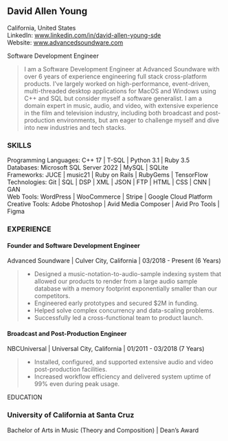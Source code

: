 ## David Allen Young <br> 
California, United States <br>
LinkedIn: www.linkedin.com/in/david-allen-young-sde <br>
Website: www.advancedsoundware.com <br>

Software Development Engineer <br> 
<blockquote>
I am a Software Development Engineer at Advanced Soundware with over 6 years of experience engineering full stack cross-platform products. I’ve largely worked on high-performance, event-driven, multi-threaded desktop applications for MacOS and Windows using C++ and SQL but consider myself a software generalist. I am a domain expert in music, audio, and video, with extensive experience in the film and television industry, including both broadcast and post-production environments, but am eager to challenge myself and dive into new industries and tech stacks.
</blockquote>

### SKILLS 

Programming Languages: C++ 17 | T-SQL | Python 3.1 | Ruby 3.5  <br>
Databases: Microsoft SQL Server 2022 | MySQL | SQLite  <br>
Frameworks: JUCE | music21 | Ruby on Rails | RubyGems | TensorFlow  <br>
Technologies: Git | SQL | DSP | XML | JSON | FTP | HTML | CSS | CNN | GAN  <br>
Web Tools: WordPress | WooCommerce | Stripe | Google Cloud Platform  <br>
Creative Tools: Adobe Photoshop | Avid Media Composer | Avid Pro Tools | Figma  <br>

### EXPERIENCE

#### Founder and Software Development Engineer  <br>
Advanced Soundware | Culver City, California | 03/2018 - Present (6 Years) 

<blockquote>
<ul>
<li>Designed a music-notation-to-audio-sample indexing system that allowed our products to render from a large audio sample database with a memory footprint exponentially smaller than our competitors.</li>
<li>Engineered early prototypes and secured $2M in funding.</li>
<li>Helped solve complex concurrency and data-scaling problems.</li>
<li>Successfully led a cross-functional team to product launch.</li>
</ul>
</blockquote>

#### Broadcast and Post-Production Engineer  <br>
NBCUniversal | Universal City, California | 01/2011 - 03/2018 (7 Years) 

<blockquote>
<ul>
<li>Installed, configured, and supported extensive audio and video post-production facilities.</li>
<li>Increased workflow efficiency and delivered system uptime of 99% even during peak usage.</li>
</ul>
</blockquote>

EDUCATION

### University of California at Santa Cruz <br>
Bachelor of Arts in Music (Theory and Composition) | Dean’s Award 
